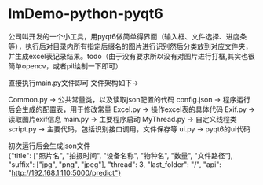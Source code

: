# lmDemo-python-pyqt6
公司叫开发的一个小工具，用pyqt6做简单得界面（输入框、文件选择、进度条等），执行后对目录内所有指定后缀名的图片进行识别然后分类放到对应文件夹，并生成excel表记录结果。todo（由于没有要求所以没有对图片进行打框,其实也很简单opencv，或者pil绘制一下即可）

直接执行main.py文件即可
文件架构如下->

Common.py -> 公共常量类，以及读取json配置的代码
config.json -> 程序运行后会生成的配置表，用于修改常量
Excel.py -> 操作excel表的具体代码
Exif.py -> 读取图片exif信息
main.py -> 主要程序启动
MyThread.py -> 自定义线程类
script.py -> 主要代码，包括识别接口调用，文件保存等
ui.py -> pyqt6的ui代码

初次运行后会生成json文件  
{"title": ["照片名", "拍摄时间", "设备名称", "物种名", "数量", "文件路径"], "suffix": ["jpg", "png", "jpeg"], "thread": 3, "last_folder": "/", "api": "http://192.168.1.110:5000/predict"}
